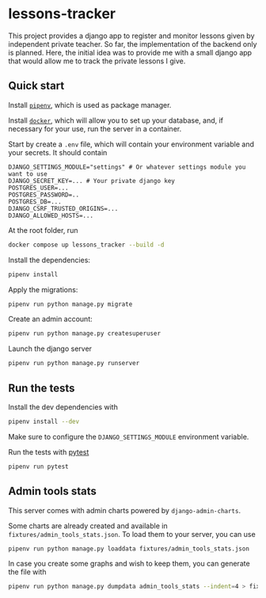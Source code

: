 # lessons-tracker

This project provides a django app to register and monitor lessons given by independent private teacher.
So far, the implementation of the backend only is planned.
Here, the initial idea was to provide me with a small django app that would allow me to track the
private lessons I give.

## Quick start

Install [`pipenv`](https://pipenv.pypa.io/en/latest/installation.html), which is used as package manager.

Install [`docker`](https://www.docker.com/products/docker-desktop/), which will allow you to set up your
database, and, if necessary for your use, run the server in a container.

Start by create a `.env` file, which will contain your environment variable and your secrets. It should contain

```batch
DJANGO_SETTINGS_MODULE="settings" # Or whatever settings module you want to use
DJANGO_SECRET_KEY=... # Your private django key
POSTGRES_USER=...
POSTGRES_PASSWORD=..
POSTGRES_DB=...
DJANGO_CSRF_TRUSTED_ORIGINS=...
DJANGO_ALLOWED_HOSTS=...
```

At the root folder, run

```bash
docker compose up lessons_tracker --build -d
```

Install the dependencies:

```bash
pipenv install
```

Apply the migrations:

```bash
pipenv run python manage.py migrate
```

Create an admin account:

```bash
pipenv run python manage.py createsuperuser
```

Launch the django server

```bash
pipenv run python manage.py runserver
```

## Run the tests

Install the dev dependencies with

```bash
pipenv install --dev
```

Make sure to configure the `DJANGO_SETTINGS_MODULE` environment variable.

Run the tests with [pytest](https://docs.pytest.org/en/stable/)

```bash
pipenv run pytest
```

## Admin tools stats

This server comes with admin charts powered by `django-admin-charts`.

Some charts are already created and available in `fixtures/admin_tools_stats.json`. To load them to your server, you can use

```bash
pipenv run python manage.py loaddata fixtures/admin_tools_stats.json
```

In case you create some graphs and wish to keep them, you can generate the file with

```bash
pipenv run python manage.py dumpdata admin_tools_stats --indent=4 > fixtures/admin_tools_stats.json
```
